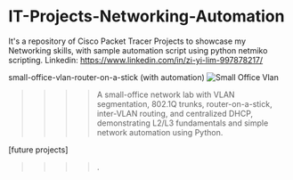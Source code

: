 # IT-Projects-Networking-Automation
It's a repository of Cisco Packet Tracer Projects to showcase my Networking skills, with sample automation script using python netmiko scripting. Linkedin: https://www.linkedin.com/in/zi-yi-lim-997878217/

small-office-vlan-router-on-a-stick (with automation)
![Small Office Vlan](small-office-vlan-router-on-a-stick/automation/automation-demo.gif)
>>>> A small-office network lab with VLAN segmentation, 802.1Q trunks, router-on-a-stick, 
>>>> inter-VLAN routing, and centralized DHCP, demonstrating L2/L3 fundamentals and
>>>> simple network automation using Python.

[future projects]
>>>> .
